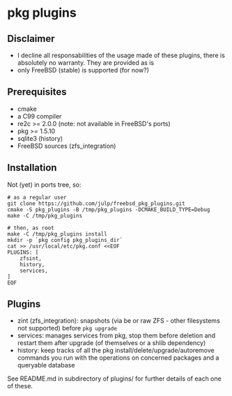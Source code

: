 # pkg plugins

## Disclaimer

* I decline all responsabilities of the usage made of these plugins, there is absolutely no warranty. They are provided as is
* only FreeBSD (stable) is supported (for now?)

## Prerequisites

* cmake
* a C99 compiler
* re2c >= 2.0.0 (note: not available in FreeBSD's ports)
* pkg >= 1.5.10
* sqlite3 (history)
* FreeBSD sources (zfs_integration)

## Installation

Not (yet) in ports tree, so:

```
# as a regular user
git clone https://github.com/julp/freebsd_pkg_plugins.git
cmake -S pkg_plugins -B /tmp/pkg_plugins -DCMAKE_BUILD_TYPE=Debug
make -C /tmp/pkg_plugins

# then, as root
make -C /tmp/pkg_plugins install
mkdir -p `pkg config pkg_plugins_dir`
cat >> /usr/local/etc/pkg.conf <<EOF
PLUGINS: [
    zfsint,
    history,
    services,
]
EOF
```

## Plugins

* zint (zfs_integration): snapshots (via be or raw ZFS - other filesystems not supported) before `pkg upgrade`
* services: manages services from pkg, stop them before deletion and restart them after upgrade (of themselves or a shlib dependency)
* history: keep tracks of all the pkg install/delete/upgrade/autoremove commands you run with the operations on concerned packages and a queryable database

See README.md in subdirectory of plugins/ for further details of each one of these.
